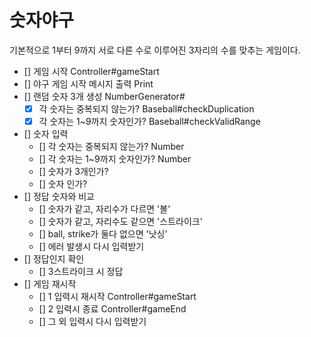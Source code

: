 # 숫자야구
기본적으로 1부터 9까지 서로 다른 수로 이루어진 3자리의 수를 맞추는 게임이다.

- [] 게임 시작 Controller#gameStart
- [] 야구 게임 시작 메시지 출력 Print
- [] 랜덤 숫자 3개 생성 NumberGenerator#
  - [x] 각 숫자는 중복되지 않는가? Baseball#checkDuplication
  - [x] 각 숫자는 1~9까지 숫자인가? Baseball#checkValidRange 
- [] 숫자 입력
  - [] 각 숫자는 중복되지 않는가? Number
  - [] 각 숫자는 1~9까지 숫자인가? Number
  - [] 숫자가 3개인가?
  - [] 숫자 인가?
- [] 정답 숫자와 비교
  - [] 숫자가 같고, 자리수가 다르면 '볼'
  - [] 숫자가 같고, 자리수도 같으면 '스트라이크'
  - [] ball, strike가 둘다 없으면 '낫싱'
  - [] 에러 발생시 다시 입력받기
- [] 정답인지 확인
  - [] 3스트라이크 시 정답
- [] 게임 재시작
  - [] 1 입력시 재시작 Controller#gameStart
  - [] 2 입력시 종료 Controller#gameEnd
  - [] 그 외 입력시 다시 입력받기

